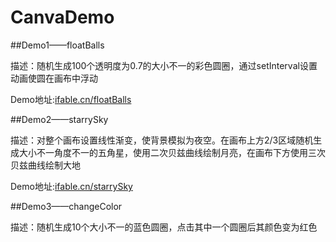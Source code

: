 # CanvaDemo
##Demo1——floatBalls
<p>描述：随机生成100个透明度为0.7的大小不一的彩色圆圈，通过setInterval设置动画使圆在画布中浮动</p>
<p>Demo地址:<a href="http://ifable.cn/floatBalls" target="_blank">ifable.cn/floatBalls</a></p>
##Demo2——starrySky
<p>描述：对整个画布设置线性渐变，使背景模拟为夜空。在画布上方2/3区域随机生成大小不一角度不一的五角星，使用二次贝兹曲线绘制月亮，在画布下方使用三次贝兹曲线绘制大地</p>
<p>Demo地址:<a href="http://ifable.cn/starrySky" target="_blank">ifable.cn/starrySky</a></p>
##Demo3——changeColor
<p>描述：随机生成10个大小不一的蓝色圆圈，点击其中一个圆圈后其颜色变为红色</p>
